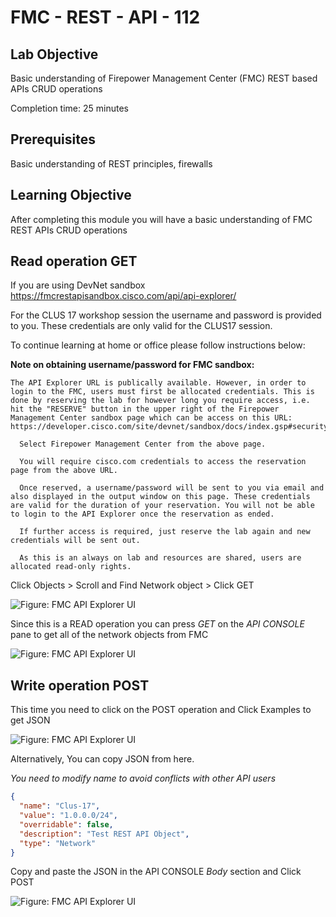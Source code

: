 # FMC - REST - API - 112

## Lab Objective

Basic understanding of Firepower Management Center (FMC) REST based APIs CRUD operations   

Completion time: 25 minutes

## Prerequisites
Basic understanding of REST principles, firewalls


## Learning Objective
After completing this module you will have a basic understanding of FMC REST APIs CRUD operations


## Read operation GET
If you are using DevNet sandbox  https://fmcrestapisandbox.cisco.com/api/api-explorer/

For the CLUS 17 workshop session the username and password is provided to you. These credentials are only valid for the CLUS17 session.

To continue learning at home or office please follow instructions below:

**Note on obtaining username/password for FMC sandbox:**

```
The API Explorer URL is publically available. However, in order to login to the FMC, users must first be allocated credentials. This is done by reserving the lab for however long you require access, i.e. hit the "RESERVE" button in the upper right of the Firepower Management Center sandbox page which can be access on this URL: https://developer.cisco.com/site/devnet/sandbox/docs/index.gsp#security/overview

  Select Firepower Management Center from the above page.

  You will require cisco.com credentials to access the reservation page from the above URL.

  Once reserved, a username/password will be sent to you via email and also displayed in the output window on this page. These credentials are valid for the duration of your reservation. You will not be able to login to the API Explorer once the reservation as ended.

  If further access is required, just reserve the lab again and new credentials will be sent out.

  As this is an always on lab and resources are shared, users are allocated read-only rights.
```

Click Objects \> Scroll and Find Network object \> Click GET

![Figure: FMC API Explorer UI ](/posts/files/firepower-restapi-112/assets/images/pic1.PNG)


Since this is a READ operation you can press *GET* on the *API CONSOLE* pane to get all of the network objects from FMC

![Figure: FMC API Explorer UI](/posts/files/firepower-restapi-112/assets/images/pic2.PNG)

## Write operation POST

This time you need to click on the POST operation and Click Examples to get JSON

![Figure: FMC API Explorer UI](/posts/files/firepower-restapi-112/assets/images/pic3.PNG)

Alternatively, You can copy JSON from here.

*You need to modify name to avoid conflicts with other API users*

```JSON
{
  "name": "Clus-17",
  "value": "1.0.0.0/24",
  "overridable": false,
  "description": "Test REST API Object",
  "type": "Network"
}
```


Copy and paste the JSON in the API CONSOLE *Body* section and Click POST


![Figure: FMC API Explorer UI](/posts/files/firepower-restapi-112/assets/images/pic4.PNG)
